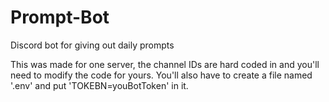 # Prompt-Bot
Discord bot for giving out daily prompts

This was made for one server, the channel IDs are hard coded in and you'll need to modify the code for yours.
You'll also have to create a file named '.env' and put 'TOKEBN=youBotToken' in it.
